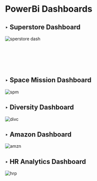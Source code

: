 # PowerBi Dashboards
##  **‣ Superstore Dashboard**
![sperstore dash](https://github.com/onkar157/PowerBi_Dashboards/assets/98203821/e322b976-a64d-4963-a9ff-1fb7f7f7c627)<br><br><br><br><br><br>












##  **‣ Space Mission Dashboard**
![spm](https://github.com/onkar157/PowerBi_Dashboards/assets/98203821/ecaa227e-3047-4ff9-a78e-281cd4697c44)


## **‣ Diversity Dashboard**
![divc](https://github.com/onkar157/PowerBi_Dashboards/assets/98203821/a82d4b14-cad7-4f6f-910d-3af4c28c0490)


## **‣ Amazon Dashboard**
![amzn](https://github.com/onkar157/PowerBi_Dashboards/assets/98203821/1a9cebf1-3fd5-4168-b072-acc77818aaa1)


## **‣ HR Analytics Dashboard**
![hrp](https://github.com/onkar157/PowerBi_Dashboards/assets/98203821/fcf43094-865b-47e2-b99e-1d92a277ee72)






